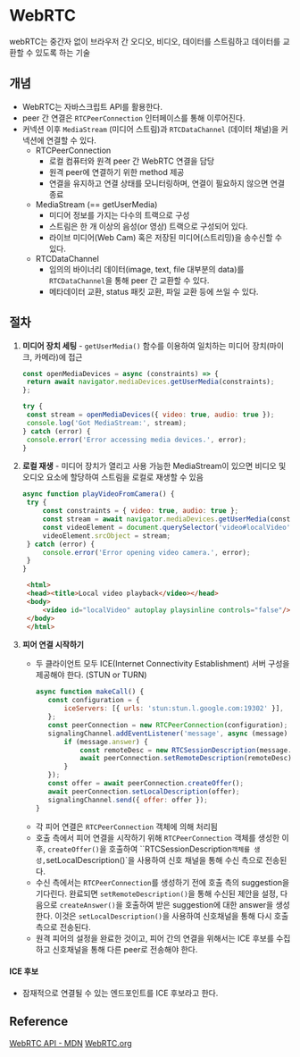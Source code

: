 # WebRTC

webRTC는 중간자 없이 브라우저 간 오디오, 비디오, 데이터를 스트림하고 데이터를 교환할 수 있도록 하는 기술

## 개념

- WebRTC는 자바스크립트 API를 활용한다.
- peer 간 연결은 `RTCPeerConnection` 인터페이스를 통해 이루어진다.
- 커넥션 이후 `MediaStream` (미디어 스트림)과 `RTCDataChannel` (데이터 채널)을 커넥션에 연결할 수 있다.
  - RTCPeerConnection
    - 로컬 컴퓨터와 원격 peer 간 WebRTC 연결을 담당
    - 원격 peer에 연결하기 위한 method 제공
    - 연결을 유지하고 연결 상태를 모니터링하며, 연결이 필요하지 않으면 연결 종료
  - MediaStream (== getUserMedia)
    - 미디어 정보를 가지는 다수의 트랙으로 구성
    - 스트림은 한 개 이상의 음성(or 영상) 트랙으로 구성되어 있다.
    - 라이브 미디어(Web Cam) 혹은 저장된 미디어(스트리밍)을 송수신할 수 있다.
  - RTCDataChannel
    - 임의의 바이너리 데이터(image, text, file 대부분의 data)를 `RTCDataChannel`을 통해 peer 간 교환할 수 있다.
    - 메타데이터 교환, status 패킷 교환, 파일 교환 등에 쓰일 수 있다.

## 절차

1. **미디어 장치 세팅** - `getUserMedia()` 함수를 이용하여 일치하는 미디어 장치(마이크, 카메라)에 접근

   ```js
   const openMediaDevices = async (constraints) => {
   	return await navigator.mediaDevices.getUserMedia(constraints);
   };

   try {
   	const stream = openMediaDevices({ video: true, audio: true });
   	console.log('Got MediaStream:', stream);
   } catch (error) {
   	console.error('Error accessing media devices.', error);
   }
   ```

2. **로컬 재생** - 미디어 장치가 열리고 사용 가능한 MediaStream이 있으면 비디오 및 오디오 요소에 할당하여 스트림을 로컬로 재생할 수 있음

   ```js
   async function playVideoFromCamera() {
   	try {
   		const constraints = { video: true, audio: true };
   		const stream = await navigator.mediaDevices.getUserMedia(constraints);
   		const videoElement = document.querySelector('video#localVideo');
   		videoElement.srcObject = stream;
   	} catch (error) {
   		console.error('Error opening video camera.', error);
   	}
   }
   ```

   ```html
    <html>
    <head><title>Local video playback</video></head>
    <body>
        <video id="localVideo" autoplay playsinline controls="false"/>
    </body>
    </html>
   ```

3. **피어 연결 시작하기**

   - 두 클라이언트 모두 ICE(Internet Connectivity Establishment) 서버 구성을 제공해야 한다. (STUN or TURN)
     ```js
     async function makeCall() {
     	const configuration = {
     		iceServers: [{ urls: 'stun:stun.l.google.com:19302' }],
     	};
     	const peerConnection = new RTCPeerConnection(configuration);
     	signalingChannel.addEventListener('message', async (message) => {
     		if (message.answer) {
     			const remoteDesc = new RTCSessionDescription(message.answer);
     			await peerConnection.setRemoteDescription(remoteDesc);
     		}
     	});
     	const offer = await peerConnection.createOffer();
     	await peerConnection.setLocalDescription(offer);
     	signalingChannel.send({ offer: offer });
     }
     ```
   - 각 피어 연결은 `RTCPeerConnection` 객체에 의해 처리됨
   - 호출 측에서 피어 연결을 시작하기 위해 `RTCPeerConnection` 객체를 생성한 이후, `createOffer()`을 호출하여 ``RTCSessionDescription` 객체를 생성, `setLocalDescription()`을 사용하여 신호 채널을 통해 수신 측으로 전송된다.
   - 수신 측에서는 `RTCPeerConnection`를 생성하기 전에 호출 측의 suggestion을 기다린다. 완료되면 `setRemoteDescription()`을 통해 수신된 제안을 설정, 다음으로 `createAnswer()`을 호출하여 받은 suggestion에 대한 answer을 생성한다. 이것은 `setLocalDescription()`을 사용하여 신호채널을 통해 다시 호출 측으로 전송된다.
   - 원격 피어의 설정을 완료한 것이고, 피어 간의 연결을 위해서는 ICE 후보를 수집하고 신호채널을 통해 다른 peer로 전송해야 한다.

#### ICE 후보

- 잠재적으로 연결될 수 있는 엔드포인트를 ICE 후보라고 한다.

## Reference

[WebRTC API - MDN](https://developer.mozilla.org/ko/docs/Web/API/WebRTC_API)
[WebRTC.org](https://webrtc.org/getting-started/peer-connections?hl=ko)

```

```
